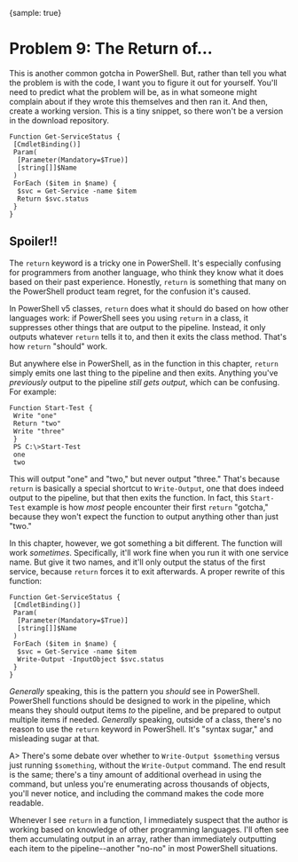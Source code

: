 {sample: true}
# Problem 9: The Return of…
This is another common gotcha in PowerShell. But, rather than tell you what the problem is with the code, I want you to figure it out for yourself. You'll need to predict what the problem will be, as in what someone might complain about if they wrote this themselves and then ran it. And then, create a working version. This is a tiny snippet, so there won't be a version in the download repository.

```
Function Get-ServiceStatus {
 [CmdletBinding()]
 Param(
  [Parameter(Mandatory=$True)]
  [string[]]$Name
 )
 ForEach ($item in $name) {
  $svc = Get-Service -name $item
  Return $svc.status
 }
}
```

## Spoiler!!
The `return` keyword is a tricky one in PowerShell. It's especially confusing for programmers from another language, who think they know what it does based on their past experience. Honestly, `return` is something that many on the PowerShell product team regret, for the confusion it's caused. 

In PowerShell v5 classes, `return` does what it should do based on how other languages work: if PowerShell sees you using `return` in a class, it suppresses other things that are output to the pipeline. Instead, it only outputs whatever `return` tells it to, and then it exits the class method. That's how `return` "should" work.

But anywhere else in PowerShell, as in the function in this chapter, `return` simply emits one last thing to the pipeline and then exits. Anything you've _previously_ output to the pipeline _still gets output_, which can be confusing. For example:

```
Function Start-Test {
 Write "one"
 Return "two"
 Write "three"
 }
 PS C:\>Start-Test
 one
 two
 ```
 
This will output "one" and "two," but never output "three." That's because `return` is basically a special shortcut to `Write-Output`, one that does indeed output to the pipeline, but that then exits the function. In fact, this `Start-Test` example is how _most_ people encounter their first `return` "gotcha," because they won't expect the function to output anything other than just "two."
 
In this chapter, however, we got something a bit different. The function will work _sometimes_. Specifically, it'll work fine when you run it with one service name. But give it two names, and it'll only output the status of the first service, because `return` forces it to exit afterwards. A proper rewrite of this function:

```
Function Get-ServiceStatus {
 [CmdletBinding()]
 Param(
  [Parameter(Mandatory=$True)]
  [string[]]$Name
 )
 ForEach ($item in $name) {
  $svc = Get-Service -name $item
  Write-Output -InputObject $svc.status
 }
}
```

_Generally_ speaking, this is the pattern you _should_ see in PowerShell. PowerShell functions should be designed to work in the pipeline, which means they should output items _to_ the pipeline, and be prepared to output multiple items if needed. _Generally_ speaking, outside of a class, there's no reason to use the `return` keyword in PowerShell. It's "syntax sugar," and misleading sugar at that.

A> There's some debate over whether to `Write-Output $something` versus just running `$something`, without the `Write-Output` command. The end result is the same; there's a tiny amount of additional overhead in using the command, but unless you're enumerating across thousands of objects, you'll never notice, and including the command makes the code more readable.

Whenever I see `return` in a function, I immediately suspect that the author is working based on knowledge of other programming languages. I'll often see them accumulating output in an array, rather than immediately outputting each item to the pipeline--another "no-no" in most PowerShell situations. 
